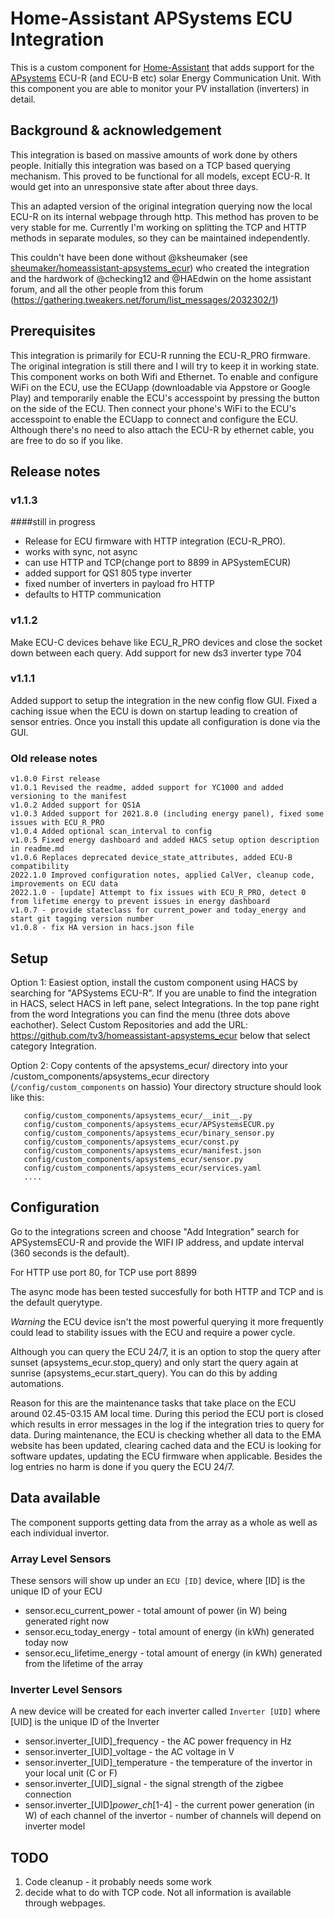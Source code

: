 # Home-Assistant APSystems ECU Integration
This is a custom component for [Home-Assistant](http://home-assistant.io) that adds support for the [APsystems](http://www.apsystems.com) ECU-R (and ECU-B etc) solar Energy Communication Unit. With this component you are able to monitor your PV installation (inverters) in detail.


## Background & acknowledgement
This integration is based on massive amounts of work done by others people. Initially this integration was based on a TCP based querying mechanism. This proved to be functional for all models, except ECU-R. It would get into an unresponsive state after about three days.

This an adapted version of the original integration querying now the local ECU-R on its internal webpage through http. This method has proven to be very stable for me.
Currently I'm working on splitting the TCP and HTTP methods in separate modules, so they can be maintained independently.

This couldn't have been done without @ksheumaker (see [sheumaker/homeassistant-apsystems_ecur](https://github.com/ksheumaker/homeassistant-apsystems_ecur)) who created the integration and the hardwork of @checking12 and @HAEdwin on the home assistant forum, and all the other people from this forum (https://gathering.tweakers.net/forum/list_messages/2032302/1)


## Prerequisites
This integration is primarily for ECU-R running the ECU-R_PRO firmware. The original integration is still there and I will try to keep it in working state.
This component works on both Wifi and Ethernet. To enable and configure WiFi on the ECU, use the ECUapp (downloadable via Appstore or Google Play) and temporarily enable the ECU's accesspoint by pressing the button on the side of the ECU. Then connect your phone's WiFi to the ECU's accesspoint to enable the ECUapp to connect and configure the ECU.
Although there's no need to also attach the ECU-R by ethernet cable, you are free to do so if you like.

## Release notes

### v1.1.3
####still in progress
- Release for ECU firmware with HTTP integration (ECU-R_PRO). 
- works with sync, not async
- can use HTTP and TCP(change port to 8899 in APSystemECUR)
- added support for QS1 805 type inverter
- fixed number of inverters in payload fro HTTP
- defaults to HTTP communication

### v1.1.2
Make ECU-C devices behave like ECU_R_PRO devices and close the socket down between each query.  Add support for new ds3 inverter type 704

### v1.1.1
Added support to setup the integration in the new config flow GUI.  Fixed a caching issue when the ECU is down on startup leading to creation of sensor entries.  Once you install this update all configuration is done via the GUI.

### Old release notes
```
v1.0.0 First release
v1.0.1 Revised the readme, added support for YC1000 and added versioning to the manifest
v1.0.2 Added support for QS1A
v1.0.3 Added support for 2021.8.0 (including energy panel), fixed some issues with ECU_R_PRO
v1.0.4 Added optional scan_interval to config
v1.0.5 Fixed energy dashboard and added HACS setup option description in readme.md
v1.0.6 Replaces deprecated device_state_attributes, added ECU-B compatibility
2022.1.0 Improved configuration notes, applied CalVer, cleanup code, improvements on ECU data
2022.1.0 - [update] Attempt to fix issues with ECU_R_PRO, detect 0 from lifetime energy to prevent issues in energy dashboard
v1.0.7 - provide stateclass for current_power and today_energy and start git tagging version number
v1.0.8 - fix HA version in hacs.json file
```

## Setup
Option 1:
Easiest option, install the custom component using HACS by searching for "APSystems ECU-R". If you are unable to find the integration in HACS, select HACS in left pane, select Integrations. In the top pane right from the word Integrations you can find the menu (three dots above eachother). Select Custom Repositories and add the URL: https://github.com/tv3/homeassistant-apsystems_ecur below that select category Integration.

Option 2:
Copy contents of the apsystems_ecur/ directory into your <HA-CONFIG>/custom_components/apsystems_ecur directory (```/config/custom_components``` on hassio)
Your directory structure should look like this:
```
   config/custom_components/apsystems_ecur/__init__.py
   config/custom_components/apsystems_ecur/APSystemsECUR.py
   config/custom_components/apsystems_ecur/binary_sensor.py
   config/custom_components/apsystems_ecur/const.py
   config/custom_components/apsystems_ecur/manifest.json
   config/custom_components/apsystems_ecur/sensor.py
   config/custom_components/apsystems_ecur/services.yaml
   ....
```

## Configuration

Go to the integrations screen and choose "Add Integration" search for APSystemsECU-R and provide the WIFI IP address, and update interval (360 seconds is the default).

For HTTP use port 80, for TCP use port 8899

The async mode has been tested succesfully for both HTTP and TCP and is the default querytype.

_Warning_ the ECU device isn't the most powerful querying it more frequently could lead to stability issues with the ECU and require a power cycle.

Although you can query the ECU 24/7, it is an option to stop the query after sunset (apsystems_ecur.stop_query) and only start the query again at sunrise (apsystems_ecur.start_query). You can do this by adding automations. 

Reason for this are the maintenance tasks that take place on the ECU around 02.45-03.15 AM local time. During this period the ECU port is closed which results in error messages in the log if the integration tries to query for data. During maintenance, the ECU is checking whether all data to the EMA website has been updated, clearing cached data and the ECU is looking for software updates, updating the ECU firmware when applicable. Besides the log entries no harm is done if you query the ECU 24/7.

## Data available
The component supports getting data from the array as a whole as well as each individual invertor.

### Array Level Sensors

These sensors will show up under an `ECU [ID]` device, where [ID] is the unique ID of your ECU

* sensor.ecu_current_power - total amount of power (in W) being generated right now
* sensor.ecu_today_energy - total amount of energy (in kWh) generated today now
* sensor.ecu_lifetime_energy - total amount of energy (in kWh) generated from the lifetime of the array

### Inverter Level Sensors

A new device will be created for each inverter called `Inverter [UID]` where [UID] is the unique ID of the Inverter

* sensor.inverter_[UID]_frequency - the AC power frequency in Hz
* sensor.inverter_[UID]_voltage - the AC voltage in V
* sensor.inverter_[UID]_temperature - the temperature of the invertor in your local unit (C or F)
* sensor.inverter_[UID]_signal - the signal strength of the zigbee connection
* sensor.inverter_[UID]_power_ch_[1-4] - the current power generation (in W) of each channel of the invertor - number of channels will depend on inverter model

## TODO
1. Code cleanup - it probably needs some work
2. decide what to do with TCP code. Not all information is available through webpages.
